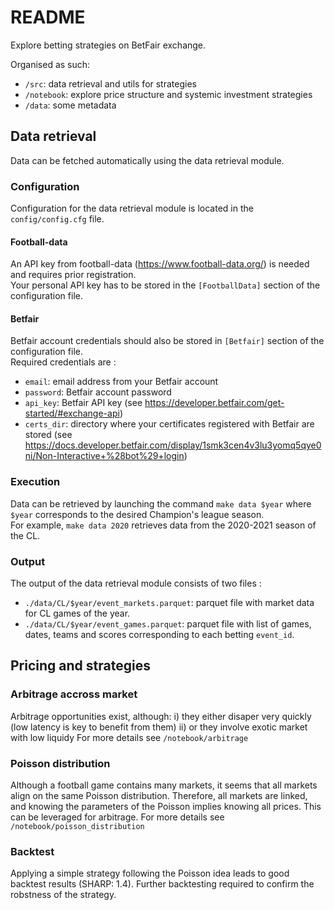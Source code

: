 # README

Explore betting strategies on BetFair exchange. 

Organised as such:
* `/src`: data retrieval and utils for strategies
* `/notebook`: explore price structure and systemic investment strategies
* `/data`: some metadata

## Data retrieval
Data can be fetched automatically using the data retrieval module.

### Configuration
Configuration for the data retrieval module is located in the `config/config.cfg` file.

#### Football-data
An API key from football-data (https://www.football-data.org/) is needed and requires prior registration.  
Your personal API key has to be stored in the `[FootballData]` section of the configuration file.

#### Betfair
Betfair account credentials should also be stored in `[Betfair]` section of the configuration file.  
Required credentials are :  
- `email`: email address from your Betfair account
- `password`: Betfair account password
- `api_key`: Betfair API key (see https://developer.betfair.com/get-started/#exchange-api)
- `certs_dir`: directory where your certificates registered with Betfair are stored (see https://docs.developer.betfair.com/display/1smk3cen4v3lu3yomq5qye0ni/Non-Interactive+%28bot%29+login)

### Execution
Data can be retrieved by launching the command `make data $year` where `$year` corresponds to the desired Champion's league season.  
For example, `make data 2020` retrieves data from the 2020-2021 season of the CL.

### Output
The output of the data retrieval module consists of two files :
- `./data/CL/$year/event_markets.parquet`: parquet file with market data for CL games of the year.
- `./data/CL/$year/event_games.parquet`: parquet file with list of games, dates, teams and scores corresponding to each betting `event_id`.

## Pricing and strategies

### Arbitrage accross market
Arbitrage opportunities exist, although:
i) they either disaper very quickly (low latency is key to benefit from them)
ii) or they involve exotic market with low liquidy
For more details see `/notebook/arbitrage`

### Poisson distribution
Although a football game contains many markets, it seems that all markets align on the same Poisson distribution. Therefore, all markets are linked, and knowing the parameters of the Poisson implies knowing all prices. This can be leveraged for arbitrage.
For more details see `/notebook/poisson_distribution`

### Backtest
Applying a simple strategy following the Poisson idea leads to good backtest results (SHARP: 1.4). Further backtesting required to confirm the robstness of the strategy.

